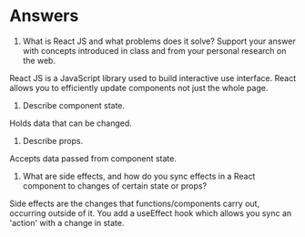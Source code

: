 # Answers

1. What is React JS and what problems does it solve? Support your answer with concepts introduced in class and from your personal research on the web.

React JS is a JavaScript library used to build interactive use interface. React allows you to efficiently update components not just the whole page.

1. Describe component state.

Holds data that can be changed.

1. Describe props.

Accepts data passed from component state.

1. What are side effects, and how do you sync effects in a React component to changes of certain state or props?

Side effects are the changes that functions/components carry out, occurring outside of it. You add a useEffect hook which allows you sync an 'action' with a change in state.
